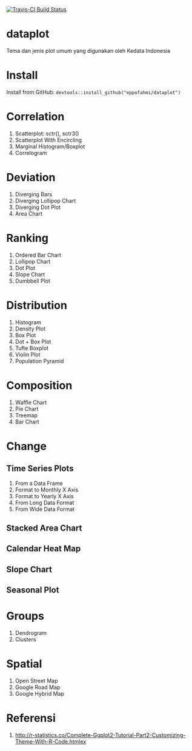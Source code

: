 [![Travis-CI Build Status](https://travis-ci.org/eppofahmi/dataplot.svg?branch=master)](https://travis-ci.org/eppofahmi/dataplot)

# dataplot

Tema dan jenis plot umum yang digunakan oleh Kedata Indonesia

# Install 
Install from GitHub: `devtools::install_github("eppofahmi/dataplot")`

# Correlation

1. Scatterplot: sctr(), sctr3()
2. Scatterplot With Encircling
3. Marginal Histogram/Boxplot
4. Correlogram

# Deviation

1. Diverging Bars
2. Diverging Lollipop Chart
3. Diverging Dot Plot
4. Area Chart

# Ranking

1. Ordered Bar Chart
2. Lollipop Chart
3. Dot Plot
4. Slope Chart
5. Dumbbell Plot

# Distribution

1. Histogram
2. Density Plot
3. Box Plot
4. Dot + Box Plot
5. Tufte Boxplot
6. Violin Plot
7. Population Pyramid

# Composition

1. Waffle Chart
2. Pie Chart
3. Treemap
4. Bar Chart

# Change
## Time Series Plots

1. From a Data Frame
2. Format to Monthly X Axis
3. Format to Yearly X Axis
4. From Long Data Format
5. From Wide Data Format

## Stacked Area Chart
## Calendar Heat Map
## Slope Chart
## Seasonal Plot

# Groups

1. Dendrogram
2. Clusters

# Spatial

1. Open Street Map
2. Google Road Map
3. Google Hybrid Map

# Referensi 

1. http://r-statistics.co/Complete-Ggplot2-Tutorial-Part2-Customizing-Theme-With-R-Code.htmlex
